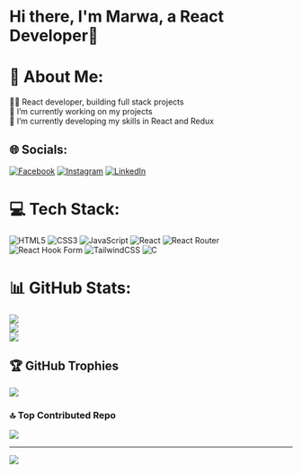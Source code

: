 # Hi there, I'm Marwa, a React Developer👋

# 💫 About Me:
👩‍💻 React developer, building full stack projects<br>🔭 I’m currently working on my projects<br>🌱 I’m currently developing my skills in React and Redux


## 🌐 Socials:
[![Facebook](https://img.shields.io/badge/Facebook-%231877F2.svg?logo=Facebook&logoColor=white)](https://facebook.com/https://www.facebook.com/profile.php?id=61553584292295) [![Instagram](https://img.shields.io/badge/Instagram-%23E4405F.svg?logo=Instagram&logoColor=white)](https://instagram.com/https://www.instagram.com/marwa__beihaqi/) [![LinkedIn](https://img.shields.io/badge/LinkedIn-%230077B5.svg?logo=linkedin&logoColor=white)](https://linkedin.com/in/www.linkedin.com/in/marwa-beihaqi-918028293) 

# 💻 Tech Stack:
![HTML5](https://img.shields.io/badge/html5-%23E34F26.svg?style=for-the-badge&logo=html5&logoColor=white) ![CSS3](https://img.shields.io/badge/css3-%231572B6.svg?style=for-the-badge&logo=css3&logoColor=white) ![JavaScript](https://img.shields.io/badge/javascript-%23323330.svg?style=for-the-badge&logo=javascript&logoColor=%23F7DF1E) ![React](https://img.shields.io/badge/react-%2320232a.svg?style=for-the-badge&logo=react&logoColor=%2361DAFB) ![React Router](https://img.shields.io/badge/React_Router-CA4245?style=for-the-badge&logo=react-router&logoColor=white) ![React Hook Form](https://img.shields.io/badge/React%20Hook%20Form-%23EC5990.svg?style=for-the-badge&logo=reacthookform&logoColor=white) ![TailwindCSS](https://img.shields.io/badge/tailwindcss-%2338B2AC.svg?style=for-the-badge&logo=tailwind-css&logoColor=white) ![C](https://img.shields.io/badge/c-%2300599C.svg?style=for-the-badge&logo=c&logoColor=white)
# 📊 GitHub Stats:
![](https://github-readme-stats.vercel.app/api?username=mar-bei&theme=dark&hide_border=false&include_all_commits=true&count_private=false)<br/>
![](https://github-readme-streak-stats.herokuapp.com/?user=mar-bei&theme=dark&hide_border=false)<br/>
![](https://github-readme-stats.vercel.app/api/top-langs/?username=mar-bei&theme=dark&hide_border=false&include_all_commits=true&count_private=false&layout=compact)

## 🏆 GitHub Trophies
![](https://github-profile-trophy.vercel.app/?username=mar-bei&theme=radical&no-frame=false&no-bg=false&margin-w=4)

### 🔝 Top Contributed Repo
![](https://github-contributor-stats.vercel.app/api?username=mar-bei&limit=5&theme=dark&combine_all_yearly_contributions=true)

---
[![](https://visitcount.itsvg.in/api?id=mar-bei&icon=0&color=0)](https://visitcount.itsvg.in)

<!-- Proudly created with GPRM ( https://gprm.itsvg.in ) -->
